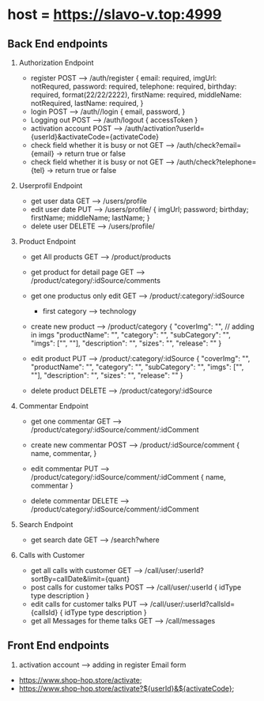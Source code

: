 # host = <https://slavo-v.top:4999>

## Back End endpoints

1. Authorization Endpoint

   - register POST --> /auth/register
    {
    email: required,
    imgUrl: notRequred,
    password: required,
    telephone: required,
    birthday: required, format(22/22/2222),
    firstName: required,
    middleName: notRequired,
    lastName: required,
    }
   - login POST --> /auth//login
    {
    email,
    password,
    }
   - Logging out POST --> /auth/logout
    {
    accessToken
    }
   - activation account POST --> /auth/activation?userId={userId}&activateCode={activateCode}
   - check field whether it is busy or not GET --> /auth/check?email={email}  -> return true or false
   - check field whether it is busy or not GET --> /auth/check?telephone={tel} -> return true or false

2. Userprofil Endpoint
    - get user data GET --> /users/profile
    - edit user date PUT --> /users/profile/
    {
        imgUrl;
        password;
        birthday;
        firstName;
        middleName;
        lastName;
    }
    - delete user DELETE --> /users/profile/

3. Product Endpoint

   - get All products GET --> /product/products
   - get product for detail page GET --> /product/category/:idSource/comments

   - get one productus only edit GET --> /product/:category/:idSource
      - first category --> technology

   - create new product --> /product/category
    {
      "coverImg": "", // adding in imgs 
      "productName": "",
      "category": "",
      "subCategory": "",
      "imgs": ["", ""],
      "description": "",
      "sizes": "",
      "release": ""
    }
   - edit product PUT --> /product/:category/:idSource
    {
      "coverImg": "",
      "productName": "",
      "category": "",
      "subCategory": "",
      "imgs": ["", ""],
      "description": "",
      "sizes": "",
      "release": ""
    }
   - delete product DELETE --> /product/category/:idSource

4. Commentar Endpoint

   - get one commentar GET --> /product/category/:idSource/comment/:idComment
   - create new commentar POST --> /product/:idSource/comment
    {
    name,
    commentar,
    }

   - edit commentar PUT --> /product/category/:idSource/comment/:idComment
    {
    name,
    commentar
    }
   - delete commentar DELETE --> /product/category/:idSource/comment/:idComment

5. Search Endpoint

   - get search date GET --> /search?where

6. Calls with Customer
   - get all calls with customer GET --> /call/user/:userId?sortBy=callDate&limit={quant}
   - post calls for customer talks POST --> /call/user/:userId
   {
      idType
      type
      description
   }
   - edit calls for customer talks PUT --> /call/user/:userId?callsId={callsId}
   {
      idType
      type
      description
   }
   - get all Messages for theme talks GET --> /call/messages

## Front End endpoints

1. activation account --> adding in register Email form

- <https://www.shop-hop.store/activate>;
- <https://www.shop-hop.store/activate?${userId}&${activateCode}>;
